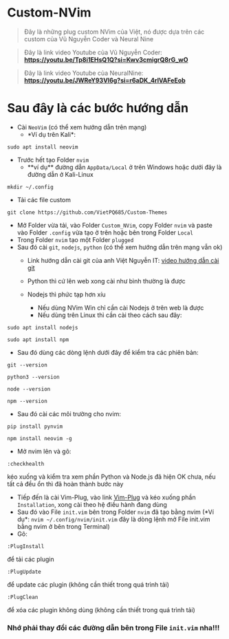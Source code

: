 # Custom-NVim

> Đây là những plug custom NVim của Việt, nó được dựa trên các custom của Vũ Nguyễn Coder và Neural Nine

> Đây là link video Youtube của Vũ Nguyễn Coder: **https://youtu.be/Tp8i1EHsQ1Q?si=Kwv3cmigrQ8rG_wO**

> Đây là link video Youtube của NeuralNine: **https://youtu.be/JWReY93Vl6g?si=r6aDK_4rlVAFeEob**


# Sau đây là các bước hướng dẫn
- Cài `NeoVim` (có thể xem hướng dẫn trên mạng)
  - \*Ví dụ trên Kali\*:
```
sudo apt install neovim
```
- Trước hết tạo Folder `nvim`
  - \*\*ví dụ\*\* đường dẫn `AppData/Local` ở trên Windows hoặc dưới đây là đường dẫn ở Kali-Linux
```
mkdir ~/.config
```
- Tải các file custom
```
git clone https://github.com/VietPQ685/Custom-Themes
```
- Mở Folder vừa tải, vào Folder `Custom_NVim`, copy Folder `nvim` và paste vào Folder `.config` vừa tạo ở trên hoặc bên trong Folder `Local`
- Trong Folder `nvim` tạo một Folder `plugged`
- Sau đó cài `git`, `nodejs`, `python` (có thể xem hướng dẫn trên mạng vẫn ok)
  - Link hướng dẫn cài git của anh Việt Nguyễn IT: [video hướng dẫn cài git](https://youtu.be/gxYajhD2bOE?si=qfZNXYbdfqEstS0l)

  - Python thì cứ lên web xong cài như bình thường là được

  - Nodejs thì phức tạp hơn xíu
    - Nếu dùng NVim Win chỉ cần cài Nodejs ở trên web là được
    - Nếu dùng trên Linux thì cần cài theo cách sau đây:
```
sudo apt install nodejs
```
```
sudo apt install npm
```
- Sau đó dùng các dòng lệnh dưới đây để kiểm tra các phiên bản:
```
git --version
```
```
python3 --version
```
```
node --version
```
```
npm --version
```
- Sau đó cài các môi trường cho nvim:
```
pip install pynvim
```
```
npm install neovim -g
```
- Mở nvim lên và gõ:
```
:checkhealth
```
kéo xuống và kiểm tra xem phần Python và Node.js đã hiện OK chưa, nếu tất cả đều ổn thì đã hoàn thành bước này
- Tiếp đến là cài Vim-Plug, vào link [Vim-Plug](https://github.com/junegunn/vim-plug) và kéo xuống phần `Installation`, xong cài theo hệ điều hành đang dùng
- Sau đó vào File `init.vim` bên trong Folder `nvim` đã tạo bằng nvim (\*Ví dụ\*: `nvim ~/.config/nvim/init.vim` đây là dòng lệnh mở File init.vim bằng nvim ở bên trong Terminal)
- Gõ:
```
:PlugInstall
```
để tải các plugin
```
:PlugUpdate
```
để update các plugin (không cần thiết trong quá trình tải)
```
:PlugClean
```
để xóa các plugin không dùng (không cần thiết trong quá trình tải)


### Nhớ phải thay đổi các đường dẫn bên trong File `init.vim` nha!!!
